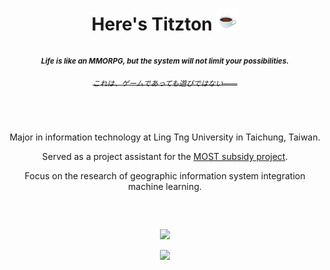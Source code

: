 <h1 align="center">Here's Titzton <img src="hot_beverage.gif" width="35"><p></p></h1>
<h4 align="center"><sub><em>Life is like an MMORPG, but the system will not limit your possibilities.</em></sub>
<h6 align="center"><strike><sup>これは、ゲームであっても遊びではない――</sup></strike></h6></h4>
<br>
<p align="center">Major in information technology at Ling Tng University in Taichung, Taiwan.</p>
<p align="center">Served as a project assistant for the <a href="https://wsts.most.gov.tw/STSWeb/Award/AwardDialog.aspx?year=109&sys=QS01&no=109WFDC210004" target="_blank">MOST subsidy project</a>.</p>
<p align="center">Focus on the research of geographic information system integration machine learning.</p>
<h2></h2><br>
<p align="center">
  <a href="https://github.com/DenverCoder1/github-readme-streak-stats" target="_blank">
    <img src="https://github-readme-stats.vercel.app/api/top-langs/?username=titzton&layout=compact&theme=ayu-mirage&count_private=true&langs_count=9"/>
  </a>
</p>
<p align="center">
  <a href="https://github.com/DenverCoder1/github-readme-streak-stats" target="_blank">
    <img src="https://github-readme-stats.vercel.app/api?username=titzton&theme=ayu-mirage&show_icons=true&count_private=true&hide=contribs"/>
  </a>
</p>
<br>

